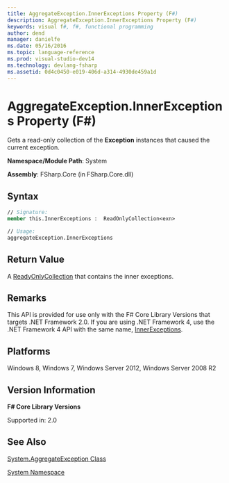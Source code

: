 ```yaml
---
title: AggregateException.InnerExceptions Property (F#)
description: AggregateException.InnerExceptions Property (F#)
keywords: visual f#, f#, functional programming
author: dend
manager: danielfe
ms.date: 05/16/2016
ms.topic: language-reference
ms.prod: visual-studio-dev14
ms.technology: devlang-fsharp
ms.assetid: 0d4c0450-e019-406d-a314-4930de459a1d 
---
```


# AggregateException.InnerExceptions Property (F#)

Gets a read-only collection of the **Exception** instances that caused the current exception.

**Namespace/Module Path**: System

**Assembly**: FSharp.Core (in FSharp.Core.dll)

## Syntax

```fsharp
// Signature:
member this.InnerExceptions :  ReadOnlyCollection<exn>

// Usage:
aggregateException.InnerExceptions

```
## Return Value

A [ReadyOnlyCollection<T>](https://msdn.microsoft.com/library/ms132474.aspx) that contains the inner exceptions.

## Remarks
This API is provided for use only with the F# Core Library Versions that targets .NET Framework 2.0. If you are using .NET Framework 4, use the .NET Framework 4 API with the same name, [InnerExceptions](https://msdn.microsoft.com/library/system.aggregateexception.innerexceptions.aspx).


## Platforms
Windows 8, Windows 7, Windows Server 2012, Windows Server 2008 R2


## Version Information
**F# Core Library Versions**

Supported in: 2.0

## See Also
[System.AggregateException Class](System.AggregateException-Class-%5BFSharp%5D.md)

[System Namespace](System-Namespace-%5BFSharp%5D.md)